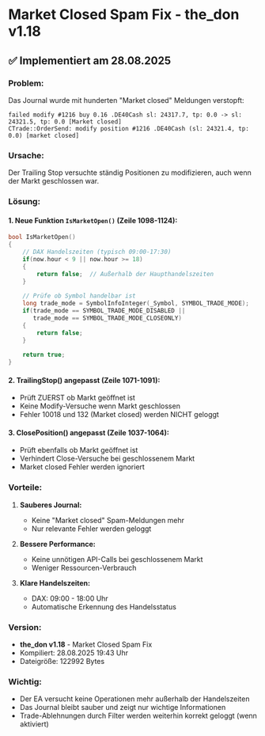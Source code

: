 # Market Closed Spam Fix - the_don v1.18

## ✅ Implementiert am 28.08.2025

### Problem:
Das Journal wurde mit hunderten "Market closed" Meldungen verstopft:
```
failed modify #1216 buy 0.16 .DE40Cash sl: 24317.7, tp: 0.0 -> sl: 24321.5, tp: 0.0 [Market closed]
CTrade::OrderSend: modify position #1216 .DE40Cash (sl: 24321.4, tp: 0.0) [market closed]
```

### Ursache:
Der Trailing Stop versuchte ständig Positionen zu modifizieren, auch wenn der Markt geschlossen war.

### Lösung:

#### 1. Neue Funktion `IsMarketOpen()` (Zeile 1098-1124):
```cpp
bool IsMarketOpen()
{
    // DAX Handelszeiten (typisch 09:00-17:30)
    if(now.hour < 9 || now.hour >= 18)
    {
        return false;  // Außerhalb der Haupthandelszeiten
    }
    
    // Prüfe ob Symbol handelbar ist
    long trade_mode = SymbolInfoInteger(_Symbol, SYMBOL_TRADE_MODE);
    if(trade_mode == SYMBOL_TRADE_MODE_DISABLED || 
       trade_mode == SYMBOL_TRADE_MODE_CLOSEONLY)
    {
        return false;
    }
    
    return true;
}
```

#### 2. TrailingStop() angepasst (Zeile 1071-1091):
- Prüft ZUERST ob Markt geöffnet ist
- Keine Modify-Versuche wenn Markt geschlossen
- Fehler 10018 und 132 (Market closed) werden NICHT geloggt

#### 3. ClosePosition() angepasst (Zeile 1037-1064):
- Prüft ebenfalls ob Markt geöffnet ist
- Verhindert Close-Versuche bei geschlossenem Markt
- Market closed Fehler werden ignoriert

### Vorteile:

1. **Sauberes Journal:**
   - Keine "Market closed" Spam-Meldungen mehr
   - Nur relevante Fehler werden geloggt

2. **Bessere Performance:**
   - Keine unnötigen API-Calls bei geschlossenem Markt
   - Weniger Ressourcen-Verbrauch

3. **Klare Handelszeiten:**
   - DAX: 09:00 - 18:00 Uhr
   - Automatische Erkennung des Handelsstatus

### Version:
- **the_don v1.18** - Market Closed Spam Fix
- Kompiliert: 28.08.2025 19:43 Uhr
- Dateigröße: 122992 Bytes

### Wichtig:
- Der EA versucht keine Operationen mehr außerhalb der Handelszeiten
- Das Journal bleibt sauber und zeigt nur wichtige Informationen
- Trade-Ablehnungen durch Filter werden weiterhin korrekt geloggt (wenn aktiviert)